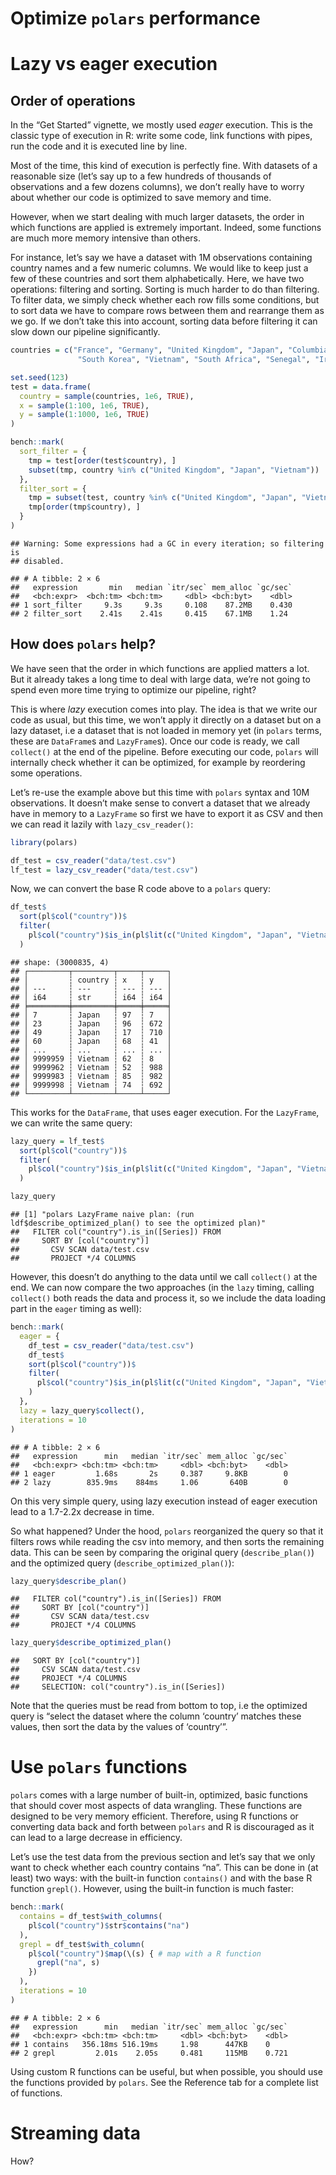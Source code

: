 Optimize `polars` performance
================

# Lazy vs eager execution

## Order of operations

In the “Get Started” vignette, we mostly used *eager* execution. This is
the classic type of execution in R: write some code, link functions with
pipes, run the code and it is executed line by line.

Most of the time, this kind of execution is perfectly fine. With
datasets of a reasonable size (let’s say up to a few hundreds of
thousands of observations and a few dozens columns), we don’t really
have to worry about whether our code is optimized to save memory and
time.

However, when we start dealing with much larger datasets, the order in
which functions are applied is extremely important. Indeed, some
functions are much more memory intensive than others.

For instance, let’s say we have a dataset with 1M observations
containing country names and a few numeric columns. We would like to
keep just a few of these countries and sort them alphabetically. Here,
we have two operations: filtering and sorting. Sorting is much harder to
do than filtering. To filter data, we simply check whether each row
fills some conditions, but to sort data we have to compare rows between
them and rearrange them as we go. If we don’t take this into account,
sorting data before filtering it can slow down our pipeline
significantly.

``` r
countries = c("France", "Germany", "United Kingdom", "Japan", "Columbia", 
               "South Korea", "Vietnam", "South Africa", "Senegal", "Iran")

set.seed(123)
test = data.frame(
  country = sample(countries, 1e6, TRUE),
  x = sample(1:100, 1e6, TRUE),
  y = sample(1:1000, 1e6, TRUE)
)

bench::mark(
  sort_filter = {
    tmp = test[order(test$country), ]
    subset(tmp, country %in% c("United Kingdom", "Japan", "Vietnam"))
  },
  filter_sort = {
    tmp = subset(test, country %in% c("United Kingdom", "Japan", "Vietnam"))
    tmp[order(tmp$country), ]
  }
)
```

    ## Warning: Some expressions had a GC in every iteration; so filtering is
    ## disabled.

    ## # A tibble: 2 × 6
    ##   expression       min   median `itr/sec` mem_alloc `gc/sec`
    ##   <bch:expr>  <bch:tm> <bch:tm>     <dbl> <bch:byt>    <dbl>
    ## 1 sort_filter     9.3s     9.3s     0.108    87.2MB    0.430
    ## 2 filter_sort    2.41s    2.41s     0.415    67.1MB    1.24

## How does `polars` help?

We have seen that the order in which functions are applied matters a
lot. But it already takes a long time to deal with large data, we’re not
going to spend even more time trying to optimize our pipeline, right?

This is where *lazy* execution comes into play. The idea is that we
write our code as usual, but this time, we won’t apply it directly on a
dataset but on a lazy dataset, i.e a dataset that is not loaded in
memory yet (in `polars` terms, these are `DataFrame`s and `LazyFrame`s).
Once our code is ready, we call `collect()` at the end of the pipeline.
Before executing our code, `polars` will internally check whether it can
be optimized, for example by reordering some operations.

Let’s re-use the example above but this time with `polars` syntax and
10M observations. It doesn’t make sense to convert a dataset that we
already have in memory to a `LazyFrame` so first we have to export it as
CSV and then we can read it lazily with `lazy_csv_reader()`:

``` r
library(polars)

df_test = csv_reader("data/test.csv")
lf_test = lazy_csv_reader("data/test.csv")
```

Now, we can convert the base R code above to a `polars` query:

``` r
df_test$
  sort(pl$col("country"))$
  filter(
    pl$col("country")$is_in(pl$lit(c("United Kingdom", "Japan", "Vietnam")))
  )
```

    ## shape: (3000835, 4)
    ## ┌─────────┬─────────┬─────┬─────┐
    ## │         ┆ country ┆ x   ┆ y   │
    ## │ ---     ┆ ---     ┆ --- ┆ --- │
    ## │ i64     ┆ str     ┆ i64 ┆ i64 │
    ## ╞═════════╪═════════╪═════╪═════╡
    ## │ 7       ┆ Japan   ┆ 97  ┆ 7   │
    ## │ 23      ┆ Japan   ┆ 96  ┆ 672 │
    ## │ 49      ┆ Japan   ┆ 17  ┆ 710 │
    ## │ 60      ┆ Japan   ┆ 68  ┆ 41  │
    ## │ ...     ┆ ...     ┆ ... ┆ ... │
    ## │ 9999959 ┆ Vietnam ┆ 62  ┆ 8   │
    ## │ 9999962 ┆ Vietnam ┆ 52  ┆ 988 │
    ## │ 9999983 ┆ Vietnam ┆ 85  ┆ 982 │
    ## │ 9999998 ┆ Vietnam ┆ 74  ┆ 692 │
    ## └─────────┴─────────┴─────┴─────┘

This works for the `DataFrame`, that uses eager execution. For the
`LazyFrame`, we can write the same query:

``` r
lazy_query = lf_test$
  sort(pl$col("country"))$
  filter(
    pl$col("country")$is_in(pl$lit(c("United Kingdom", "Japan", "Vietnam")))
  )

lazy_query
```

    ## [1] "polars LazyFrame naive plan: (run ldf$describe_optimized_plan() to see the optimized plan)"
    ##   FILTER col("country").is_in([Series]) FROM
    ##     SORT BY [col("country")]
    ##       CSV SCAN data/test.csv
    ##       PROJECT */4 COLUMNS

However, this doesn’t do anything to the data until we call `collect()`
at the end. We can now compare the two approaches (in the `lazy` timing,
calling `collect()` both reads the data and process it, so we include
the data loading part in the `eager` timing as well):

``` r
bench::mark(
  eager = {
    df_test = csv_reader("data/test.csv")
    df_test$
    sort(pl$col("country"))$
    filter(
      pl$col("country")$is_in(pl$lit(c("United Kingdom", "Japan", "Vietnam")))
    )
  },
  lazy = lazy_query$collect(),
  iterations = 10
)
```

    ## # A tibble: 2 × 6
    ##   expression      min   median `itr/sec` mem_alloc `gc/sec`
    ##   <bch:expr> <bch:tm> <bch:tm>     <dbl> <bch:byt>    <dbl>
    ## 1 eager         1.68s       2s     0.387     9.8KB        0
    ## 2 lazy        835.9ms    884ms     1.06       640B        0

On this very simple query, using lazy execution instead of eager
execution lead to a 1.7-2.2x decrease in time.

So what happened? Under the hood, `polars` reorganized the query so that
it filters rows while reading the csv into memory, and then sorts the
remaining data. This can be seen by comparing the original query
(`describe_plan()`) and the optimized query
(`describe_optimized_plan()`):

``` r
lazy_query$describe_plan()
```

    ##   FILTER col("country").is_in([Series]) FROM
    ##     SORT BY [col("country")]
    ##       CSV SCAN data/test.csv
    ##       PROJECT */4 COLUMNS

``` r
lazy_query$describe_optimized_plan()
```

    ##   SORT BY [col("country")]
    ##     CSV SCAN data/test.csv
    ##     PROJECT */4 COLUMNS
    ##     SELECTION: col("country").is_in([Series])

Note that the queries must be read from bottom to top, i.e the optimized
query is “select the dataset where the column ‘country’ matches these
values, then sort the data by the values of ‘country’”.

# Use `polars` functions

`polars` comes with a large number of built-in, optimized, basic
functions that should cover most aspects of data wrangling. These
functions are designed to be very memory efficient. Therefore, using R
functions or converting data back and forth between `polars` and R is
discouraged as it can lead to a large decrease in efficiency.

Let’s use the test data from the previous section and let’s say that we
only want to check whether each country contains “na”. This can be done
in (at least) two ways: with the built-in function `contains()` and with
the base R function `grepl()`. However, using the built-in function is
much faster:

``` r
bench::mark(
  contains = df_test$with_columns(
    pl$col("country")$str$contains("na")
  ),
  grepl = df_test$with_column(
    pl$col("country")$map(\(s) { # map with a R function
      grepl("na", s)
    })
  ),
  iterations = 10
)
```

    ## # A tibble: 2 × 6
    ##   expression      min   median `itr/sec` mem_alloc `gc/sec`
    ##   <bch:expr> <bch:tm> <bch:tm>     <dbl> <bch:byt>    <dbl>
    ## 1 contains   356.18ms 516.19ms     1.98      447KB    0    
    ## 2 grepl         2.01s    2.05s     0.481     115MB    0.721

Using custom R functions can be useful, but when possible, you should
use the functions provided by `polars`. See the Reference tab for a
complete list of functions.

# Streaming data

How?
